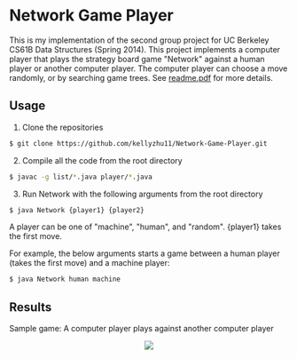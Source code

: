 
# Network Game Player
This is my implementation of the second group project for UC Berkeley CS61B Data Structures (Spring 2014). This project implements a computer player that plays the strategy board game "Network" against a human player or another computer player. The computer player can choose a move randomly, or by searching game trees. See [readme.pdf](https://github.com/kellyzhu11/network-game-player/blob/master/readme.pdf) for more details.

## Usage
 1. Clone the repositories
 
 ```bash
 $ git clone https://github.com/kellyzhu11/Network-Game-Player.git
 ```
 
 2. Compile all the code from the root directory
 
```bash
$ javac -g list/*.java player/*.java
```

3. Run Network with the following arguments from the root directory

```bash
$ java Network {player1} {player2}
```

A player can be one of "machine", "human", and "random". {player1} takes the first move.

For example, the below arguments starts a game between a human player (takes the first move) and a machine player:

```bash
$ java Network human machine
```

## Results
Sample game: A computer player plays against another computer player

<p align="center">
  <img src="https://raw.githubusercontent.com/kellyzhu11/network-game-player/master/sample_game.gif" />
</p>
